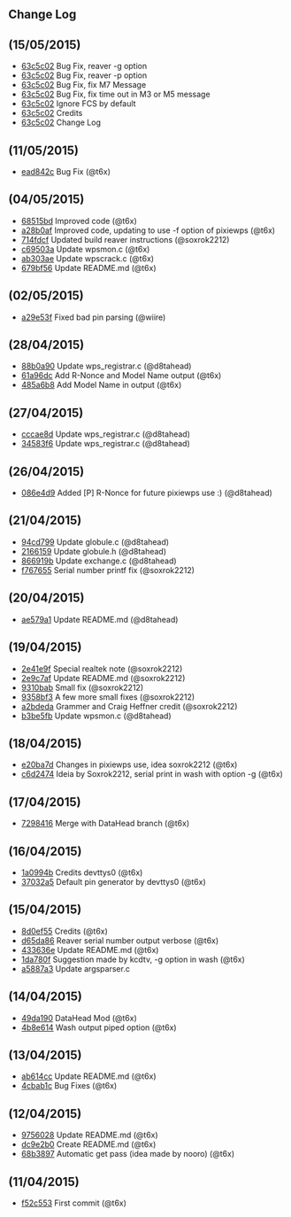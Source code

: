 ## Change Log

## (15/05/2015)
- [63c5c02](https://github.com/t6x/reaver-wps-fork-t6x/commit/63c5c02bfc44e732399118d844906b0708e8e28c) Bug Fix, reaver -g option
- [63c5c02](https://github.com/t6x/reaver-wps-fork-t6x/commit/63c5c02bfc44e732399118d844906b0708e8e28c) Bug Fix, reaver -p option
- [63c5c02](https://github.com/t6x/reaver-wps-fork-t6x/commit/63c5c02bfc44e732399118d844906b0708e8e28c) Bug Fix, fix M7 Message
- [63c5c02](https://github.com/t6x/reaver-wps-fork-t6x/commit/63c5c02bfc44e732399118d844906b0708e8e28c) Bug Fix, fix time out in M3 or M5 message
- [63c5c02](https://github.com/t6x/reaver-wps-fork-t6x/commit/63c5c02bfc44e732399118d844906b0708e8e28c) Ignore FCS by default
- [63c5c02](https://github.com/t6x/reaver-wps-fork-t6x/commit/63c5c02bfc44e732399118d844906b0708e8e28c) Credits
- [63c5c02](https://github.com/t6x/reaver-wps-fork-t6x/commit/63c5c02bfc44e732399118d844906b0708e8e28c) Change Log

## (11/05/2015)
- [ead842c](https://github.com/t6x/reaver-wps-fork-t6x/commit/ead842cf17a160e6fcc0f396066c4da758912593) Bug Fix (@t6x)

## (04/05/2015)
- [68515bd](https://github.com/t6x/reaver-wps-fork-t6x/commit/68515bd90d9c952992bfe0d152c069a8e25521bf) Improved code (@t6x)
- [a28b0af](https://github.com/t6x/reaver-wps-fork-t6x/commit/a28b0af2a909394156fa699a1fa3750d10ff0613) Improved code, updating to use -f option of pixiewps (@t6x)
- [714fdcf](https://github.com/t6x/reaver-wps-fork-t6x/commit/714fdcf005be92dc58db31ca1a51f5c27ea19d4f) Updated build reaver instructions (@soxrok2212)
- [c69503a](https://github.com/t6x/reaver-wps-fork-t6x/commit/c69503a4d485b06ca601329332cde67c64a8aa55) Update wpsmon.c (@t6x)
- [ab303ae](https://github.com/t6x/reaver-wps-fork-t6x/commit/ab303aeb4aaef04709c741e880525c635b7dc8ce) Update wpscrack.c (@t6x)
- [679bf56](https://github.com/t6x/reaver-wps-fork-t6x/commit/679bf56e1d6a3436adf15a78f3dbff8c032ee62b) Update README.md (@t6x)

## (02/05/2015)
- [a29e53f](https://github.com/t6x/reaver-wps-fork-t6x/commit/a29e53fdc3f7520aa7228ad3438d5054676af55d) Fixed bad pin parsing (@wiire)

## (28/04/2015)
- [88b0a90](https://github.com/t6x/reaver-wps-fork-t6x/commit/88b0a90d0f871be118ac8f96fa676b5be7c56ea3) Update wps_registrar.c (@d8tahead)
- [61a96dc](https://github.com/t6x/reaver-wps-fork-t6x/commit/61a96dc8b5b41e386591e36a758f6b9711218557) Add R-Nonce and Model Name output (@t6x)
- [485a6b8](https://github.com/t6x/reaver-wps-fork-t6x/commit/485a6b8b7bbac8433ddf4b04f1cd1a885e3d6261) Add Model Name in output (@t6x)

## (27/04/2015)
- [cccae8d](https://github.com/t6x/reaver-wps-fork-t6x/commit/cccae8d0a0b0f980c29861bec02152ac07d505e5) Update wps_registrar.c (@d8tahead)
- [34583f6](https://github.com/t6x/reaver-wps-fork-t6x/commit/34583f62416e29f4226c2769e524607feb5f6b86) Update wps_registrar.c (@d8tahead)

## (26/04/2015)
- [086e4d9](https://github.com/t6x/reaver-wps-fork-t6x/commit/086e4d9d5aaa166940c9e507edaf4e359a2ed59a) Added [P] R-Nonce for future pixiewps use :) (@d8tahead)

## (21/04/2015)
- [94cd799](https://github.com/t6x/reaver-wps-fork-t6x/commit/94cd79967d09eedd43f151b3992e335ecff7479d) Update globule.c (@d8tahead)
- [2166159](https://github.com/t6x/reaver-wps-fork-t6x/commit/2166159f8534c46d8d9250558fb9bd36c0aa9aae) Update globule.h (@d8tahead)
- [866919b](https://github.com/t6x/reaver-wps-fork-t6x/commit/866919b9cf08e19e08152b422ddd0a5d4b42f494) Update exchange.c (@d8tahead)
- [f767655](https://github.com/t6x/reaver-wps-fork-t6x/commit/f767655b0254758048aed44bfb77981d66028a20) Serial number printf fix (@soxrok2212)

## (20/04/2015)
- [ae579a1](https://github.com/t6x/reaver-wps-fork-t6x/commit/ae579a1eef4f5e00958c44ae9bc1d1af6e0ab1f1) Update README.md (@d8tahead)

## (19/04/2015)
- [2e41e9f](https://github.com/t6x/reaver-wps-fork-t6x/commit/2e41e9fc1fc48b2beab1a2c99a56b705712d7a7d) Special realtek note (@soxrok2212)
- [2e9c7af](https://github.com/t6x/reaver-wps-fork-t6x/commit/2e9c7af5b5c100b6dedec8651afa867cbe1541b2) Update README.md (@soxrok2212)
- [9310bab](https://github.com/t6x/reaver-wps-fork-t6x/commit/9310babf80988d9a955ca55aae7072fdb1fea39f) Small fix (@soxrok2212)
- [9358bf3](https://github.com/t6x/reaver-wps-fork-t6x/commit/9358bf38af5f0c254261745f05583c7242e5e0a7) A few more small fixes (@soxrok2212)
- [a2bdeda](https://github.com/t6x/reaver-wps-fork-t6x/commit/a2bdeda3987e0328c1782117a7eb7ec79b033ccf) Grammer and Craig Heffner credit (@soxrok2212)
- [b3be5fb](https://github.com/t6x/reaver-wps-fork-t6x/commit/b3be5fb95c86e577ac26bf06cb46f28a2d2052e3) Update wpsmon.c (@d8tahead)

## (18/04/2015)
- [e20ba7d](https://github.com/t6x/reaver-wps-fork-t6x/commit/e20ba7d7920b21e9dfb0d4f7a1ef564d86037087) Changes in pixiewps use, idea soxrok2212 (@t6x)
- [c6d2474](https://github.com/t6x/reaver-wps-fork-t6x/commit/c6d2474378d19c88cd1470e753a2c71aeeed58fc) Ideia by Soxrok2212, serial print in wash with option -g (@t6x)

## (17/04/2015)
- [7298416](https://github.com/t6x/reaver-wps-fork-t6x/commit/7298416d1102a2d546eee0fa72a6445b565a59de) Merge with DataHead branch (@t6x)

## (16/04/2015)
- [1a0994b](https://github.com/t6x/reaver-wps-fork-t6x/commit/1a0994b6b3b4b8424d8f31e8653ce010bf0d14e7) Credits devttys0 (@t6x)
- [37032a5](https://github.com/t6x/reaver-wps-fork-t6x/commit/37032a5b2d351b80ad472df5947987f156d1b7fd) Default pin generator by devttys0 (@t6x)

## (15/04/2015)
- [8d0ef55](https://github.com/t6x/reaver-wps-fork-t6x/commit/8d0ef55d244fb75138cce6e94921cf230f110b9b) Credits (@t6x)
- [d65da86](https://github.com/t6x/reaver-wps-fork-t6x/commit/d65da863530822d83627457a44a9e94ba1617ab6) Reaver serial number output verbose (@t6x)
- [433636e](https://github.com/t6x/reaver-wps-fork-t6x/commit/433636ef5e87a69d84531c15d312beeade597863) Update README.md (@t6x)
- [1da780f](https://github.com/t6x/reaver-wps-fork-t6x/commit/1da780f3e6d460814561de888457133198cd1597) Suggestion made by kcdtv, -g option in wash (@t6x)
- [a5887a3](https://github.com/t6x/reaver-wps-fork-t6x/commit/a5887a344485d0ebea119fc4ffb62aa23e2fd494) Update argsparser.c

## (14/04/2015)
- [49da190](https://github.com/t6x/reaver-wps-fork-t6x/commit/49da190b74de4dac061932a153519e0f0b470812) DataHead Mod (@t6x)
- [4b8e614](https://github.com/t6x/reaver-wps-fork-t6x/commit/4b8e6148842a552e9d3cb63b23e24a39dfff9f38) Wash output piped option (@t6x)

## (13/04/2015)
- [ab614cc](https://github.com/t6x/reaver-wps-fork-t6x/commit/ab614cce81cb1625b14e4702dfbe548fea4174d4) Update README.md (@t6x)
- [4cbab1c](https://github.com/t6x/reaver-wps-fork-t6x/commit/4cbab1c8e45118dc8fcb4b00499e4fe08feebf7f) Bug Fixes (@t6x)

## (12/04/2015)
- [9756028](https://github.com/t6x/reaver-wps-fork-t6x/commit/9756028c2ea1c658a7ecab0e9cddd9b9a2c4b607) Update README.md (@t6x)
- [dc9e2b0](https://github.com/t6x/reaver-wps-fork-t6x/commit/dc9e2b0d678ef313827c3cafcef916678d1d116c) Create README.md (@t6x)
- [68b3897](https://github.com/t6x/reaver-wps-fork-t6x/commit/68b38976e51a07cf4ca7c282a7a5582ba4b019a7) Automatic get pass (idea made by nooro) (@t6x)

## (11/04/2015)
- [f52c553](https://github.com/t6x/reaver-wps-fork-t6x/commit/f52c553bbff05e8fa03d64732d772f04e099c90c) First commit (@t6x)
